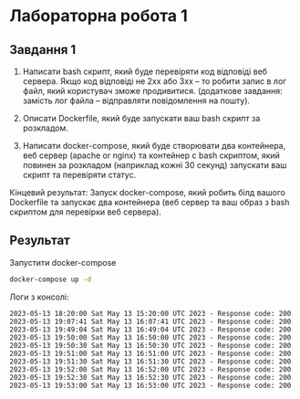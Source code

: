 # Лабораторна робота 1

## Завдання 1

1. Написати bash скрипт, який буде перевіряти код відповіді веб сервера. Якщо код відповіді не 2хх або 3хх – то робити запис в лог файл, який користувач зможе продивитися. (додаткове завдання: замість лог файла – відправляти повідомлення на пошту).

2. Описати Dockerfile, який буде запускати ваш bash скрипт за розкладом.

3. Написати docker-compose, який буде створювати два контейнера, веб сервер (apache or nginx) та контейнер с bash скриптом, який повинен за розкладом (наприклад кожні 30 секунд) запускати ваш скрипт та перевіряти статус.

Кінцевий результат: Запуск docker-compose, який робить білд вашого Dockerfile та запускає два контейнера (веб сервер та ваш образ з bash скриптом для перевірки веб сервера).

## Результат

Запустити docker-compose

```bash
docker-compose up -d
```

Логи з консолі:

```
2023-05-13 18:20:00 Sat May 13 15:20:00 UTC 2023 - Response code: 200
2023-05-13 19:07:41 Sat May 13 16:07:41 UTC 2023 - Response code: 200
2023-05-13 19:49:04 Sat May 13 16:49:04 UTC 2023 - Response code: 200
2023-05-13 19:50:00 Sat May 13 16:50:00 UTC 2023 - Response code: 200
2023-05-13 19:50:30 Sat May 13 16:50:30 UTC 2023 - Response code: 200
2023-05-13 19:51:00 Sat May 13 16:51:00 UTC 2023 - Response code: 200
2023-05-13 19:51:30 Sat May 13 16:51:30 UTC 2023 - Response code: 200
2023-05-13 19:52:00 Sat May 13 16:52:00 UTC 2023 - Response code: 200
2023-05-13 19:52:30 Sat May 13 16:52:30 UTC 2023 - Response code: 200
2023-05-13 19:53:00 Sat May 13 16:53:00 UTC 2023 - Response code: 200
```

